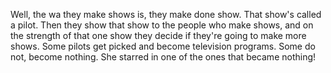 Well, the wa they make shows is, they make done show. That show's called a pilot. Then they show that show to the people who make shows, and on the strength of that one show they decide if they're going to make more shows. Some pilots get picked and become television programs. Some do not, become nothing. She starred in one of the ones that became nothing!
